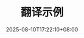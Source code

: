 ---
title: "翻译示例"
description: 
date: 2025-08-10T17:22:10+08:00
image: 
math: 
license: 
hidden: false
comments: true
draft: true
---